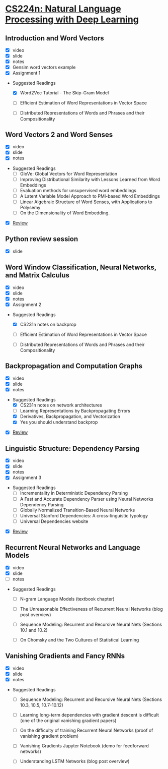 # [CS224n: Natural Language Processing with Deep Learning](http://web.stanford.edu/class/cs224n/)


## Introduction and Word Vectors 
- [x] video 
- [x] slide
- [x] notes
- [x] Gensim word vectors example
- [x] Assignment 1
- Suggested Readings
    - [x] Word2Vec Tutorial - The Skip-Gram Model
    - [ ] Efficient Estimation of Word Representations in Vector Space
    - [ ] Distributed Representations of Words and Phrases and their Compositionality 


## Word Vectors 2 and Word Senses
- [x] video 
- [x] slide
- [x] notes
- Suggested Readings
    - [ ] GloVe: Global Vectors for Word Representation
    - [ ] Improving Distributional Similarity with Lessons Learned from Word Embeddings
    - [ ] Evaluation methods for unsupervised word embeddings
    - [ ] A Latent Variable Model Approach to PMI-based Word Embeddings
    - [ ] Linear Algebraic Structure of Word Senses, with Applications to Polysemy
    - [ ] On the Dimensionality of Word Embedding.
- [x] [Review](https://zhangruochi.com/Word-Vectors/2019/12/04/)

## Python review session 
- [x] slide

## Word Window Classification, Neural Networks, and Matrix Calculus 
- [x] video 
- [x] slide
- [x] notes
- [x] Assignment 2
- Suggested Readings
    - [x] CS231n notes on backprop
    - [ ] Efficient Estimation of Word Representations in Vector Space
    - [ ] Distributed Representations of Words and Phrases and their Compositionality 


## Backpropagation and Computation Graphs 
- [x] video 
- [x] slide
- [x] notes
- Suggested Readings
    - [x] CS231n notes on network architectures
    - [ ] Learning Representations by Backpropagating Errors
    - [x] Derivatives, Backpropagation, and Vectorization
    - [x] Yes you should understand backprop
- [x] [Review](https://zhangruochi.com/Computational-Graph/2019/12/06/)

## Linguistic Structure: Dependency Parsing 
- [x] video 
- [x] slide
- [x] notes
- [x] Assignment 3
- Suggested Readings
    - [ ] Incrementality in Deterministic Dependency Parsing
    - [ ] A Fast and Accurate Dependency Parser using Neural Networks Dependency Parsing
    - [ ] Globally Normalized Transition-Based Neural Networks
    - [ ] Universal Stanford Dependencies: A cross-linguistic typology
    - [ ] Universal Dependencies website
- [x] [Review](https://zhangruochi.com/Dependency-Parsing-and-Assignment3-of-CS224n/2019/12/10/)


## Recurrent Neural Networks and Language Models 
- [x] video 
- [x] slide
- [ ] notes
- Suggested Readings
    - [ ] N-gram Language Models (textbook chapter)
    - [ ] The Unreasonable Effectiveness of Recurrent Neural Networks (blog post overview)
    - [ ] Sequence Modeling: Recurrent and Recursive Neural Nets (Sections 10.1 and 10.2)
    - [ ] On Chomsky and the Two Cultures of Statistical Learning


## Vanishing Gradients and Fancy RNNs  
- [x] video 
- [x] slide
- [x] notes
- Suggested Readings
    - [ ] Sequence Modeling: Recurrent and Recursive Neural Nets (Sections 10.3, 10.5, 10.7-10.12)
    - [ ] Learning long-term dependencies with gradient descent is difficult (one of the original vanishing gradient papers)
    - [ ] On the difficulty of training Recurrent Neural Networks (proof of vanishing gradient problem)
    - [ ] Vanishing Gradients Jupyter Notebook (demo for feedforward networks)
    - [ ] Understanding LSTM Networks (blog post overview)


    